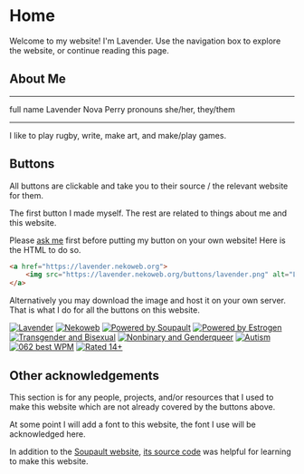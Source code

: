 # Home

Welcome to my website! I'm Lavender.
Use the navigation box to explore the website, or continue reading this page.

## About Me

--------- -------------------
full name Lavender Nova Perry
pronouns   she/her, they/them
--------- -------------------

I like to play rugby, write, make art, and make/play games.

## Buttons

All buttons are clickable
and take you to their source / the relevant website for them.

The first button I made myself.
The rest are related to things about me and this website.

Please [ask me](/contact) first before putting my button on your own website!
Here is the HTML to do so.

```html
<a href="https://lavender.nekoweb.org">
    <img src="https://lavender.nekoweb.org/buttons/lavender.png" alt="Lavender">
</a>
```

Alternatively you may download the image and host it on your own server.
That is what I do for all the buttons on this website.

[![Lavender](/buttons/lavender.png)](https://lavender.nekoweb.org)
[![Nekoweb](/buttons/nekoweb.gif)](https://nekoweb.org)
[![Powered by Soupault](/buttons/soupault.png)](https://soupault.app)
[![Powered by Estrogen](/buttons/estrogen.gif)](https://alyx.sh/posts/hrt-geocities-buttons)
[![Transgender and Bisexual](/buttons/transbi.png)](https://badge.les.bi)
[![Nonbinary and Genderqueer](/buttons/enbyqueer.png)](https://badge.les.bi)
[![Autism](/buttons/autism.webp)](https://futurefishy.tumblr.com/post/720764128087638016)
[![062 best WPM](/buttons/wpm.png)](https://wiggle.monster/creative/graphics/buttons/#home)
[![Rated 14+](/buttons/web14.gif)](https://mabsland.com/Adoption.html)

## Other acknowledgements

This section is for any people, projects, and/or resources that I used to make
this website which are not already covered by the buttons above.

At some point I will add a font to this website,
the font I use will be acknowledged here.

In addition to the [Soupault website](https://soupault.app),
[its source code](https://github.com/PataphysicalSociety/soupault.app)
was helpful for learning to make this website.
